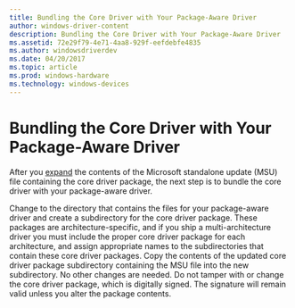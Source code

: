 ```yaml
---
title: Bundling the Core Driver with Your Package-Aware Driver
author: windows-driver-content
description: Bundling the Core Driver with Your Package-Aware Driver
ms.assetid: 72e29f79-4e71-4aa8-929f-eefdebfe4835
ms.author: windowsdriverdev
ms.date: 04/20/2017
ms.topic: article
ms.prod: windows-hardware
ms.technology: windows-devices
---
```


# Bundling the Core Driver with Your Package-Aware Driver


After you [expand](getting-the-updated-core-driver-package.md) the contents of the Microsoft standalone update (MSU) file containing the core driver package, the next step is to bundle the core driver with your package-aware driver.

Change to the directory that contains the files for your package-aware driver and create a subdirectory for the core driver package. These packages are architecture-specific, and if you ship a multi-architecture driver you must include the proper core driver package for each architecture, and assign appropriate names to the subdirectories that contain these core driver packages. Copy the contents of the updated core driver package subdirectory containing the MSU file into the new subdirectory. No other changes are needed. Do not tamper with or change the core driver package, which is digitally signed. The signature will remain valid unless you alter the package contents.

 

 




